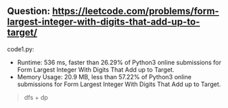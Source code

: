 ## Question: https://leetcode.com/problems/form-largest-integer-with-digits-that-add-up-to-target/

code1.py:
* Runtime: 536 ms, faster than 26.29% of Python3 online submissions for Form Largest Integer With Digits That Add up to Target.
* Memory Usage: 20.9 MB, less than 57.22% of Python3 online submissions for Form Largest Integer With Digits That Add up to Target.
> dfs + dp